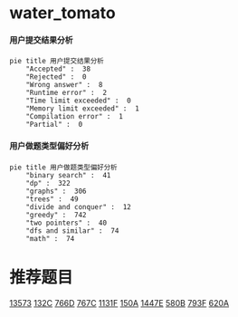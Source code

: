 # water_tomato

<!-- tabs:start -->



#### **用户提交结果分析**

```mermaid
pie title 用户提交结果分析
    "Accepted" :  38
    "Rejected" :  0
    "Wrong answer" :  8
    "Runtime error" :  2
    "Time limit exceeded" :  0
    "Memory limit exceeded" :  1
    "Compilation error" :  1
    "Partial" :  0
```

#### **用户做题类型偏好分析**

```mermaid
pie title 用户做题类型偏好分析
    "binary search" :  41
    "dp" :  322
    "graphs" :  306
    "trees" :  49
    "divide and conquer" :  12
    "greedy" :  742
    "two pointers" :  40
    "dfs and similar" :  74
    "math" :  74
```



<!-- tabs:end -->
# 推荐题目
[13573](https://codeforces.com/contest/1357/problem/3)
[132C](https://codeforces.com/contest/132/problem/C)
[766D](https://codeforces.com/contest/766/problem/D)
[767C](https://codeforces.com/contest/767/problem/C)
[1131F](https://codeforces.com/contest/1131/problem/F)
[150A](https://codeforces.com/contest/150/problem/A)
[1447E](https://codeforces.com/contest/1447/problem/E)
[580B](https://codeforces.com/contest/580/problem/B)
[793F](https://codeforces.com/contest/793/problem/F)
[620A](https://codeforces.com/contest/620/problem/A)
